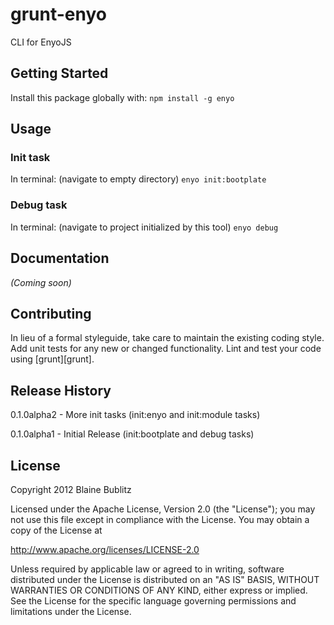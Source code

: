 # grunt-enyo

CLI for EnyoJS

## Getting Started
Install this package globally with: `npm install -g enyo`

## Usage

### Init task

In terminal: (navigate to empty directory)
`enyo init:bootplate`

### Debug task

In terminal: (navigate to project initialized by this tool)
`enyo debug`

## Documentation
_(Coming soon)_

## Contributing
In lieu of a formal styleguide, take care to maintain the existing coding style. Add unit tests for any new or changed functionality. Lint and test your code using [grunt][grunt].

## Release History

0.1.0alpha2 - More init tasks (init:enyo and init:module tasks)

0.1.0alpha1 - Initial Release (init:bootplate and debug tasks)

## License
Copyright 2012 Blaine Bublitz

Licensed under the Apache License, Version 2.0 (the "License");
you may not use this file except in compliance with the License.
You may obtain a copy of the License at

   http://www.apache.org/licenses/LICENSE-2.0

Unless required by applicable law or agreed to in writing, software
distributed under the License is distributed on an "AS IS" BASIS,
WITHOUT WARRANTIES OR CONDITIONS OF ANY KIND, either express or implied.
See the License for the specific language governing permissions and
limitations under the License.
